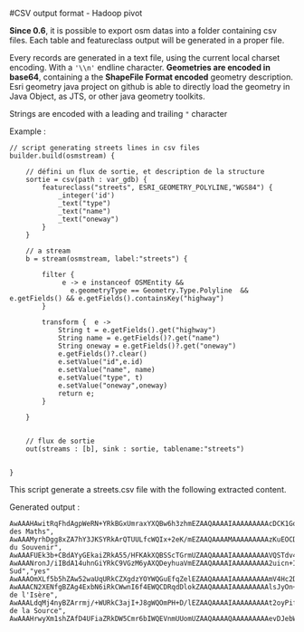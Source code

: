 #CSV output format - Hadoop pivot

**Since 0.6**, it is possible to export osm datas into a folder containing csv files.
Each table and featureclass output will be generated in a proper file.

Every records are generated in a text file, using the current local charset encoding. With a `'\\n'` endline character.
**Geometries are encoded in base64**, containing a the **ShapeFile Format encoded** geometry description. Esri geometry java project on github is able to directly load the geometry in Java Object, as JTS, or other java geometry toolkits.

Strings are encoded with a leading and trailing `"` character


Example :


	// script generating streets lines in csv files
	builder.build(osmstream) {
	
		// défini un flux de sortie, et description de la structure
		sortie = csv(path : var_gdb) {
			featureclass("streets", ESRI_GEOMETRY_POLYLINE,"WGS84") {
				_integer('id')
				_text("type")
				_text("name")
				_text("oneway")
			}
		}
	
		// a stream
		b = stream(osmstream, label:"streets") {
	
			filter {
				 e -> e instanceof OSMEntity &&
				   e.geometryType == Geometry.Type.Polyline  && e.getFields() && e.getFields().containsKey("highway")
			}
			
			transform {  e ->
				String t = e.getFields().get("highway")
				String name = e.getFields()?.get("name")
				String oneway = e.getFields()?.get("oneway")
				e.getFields()?.clear()
				e.setValue("id",e.id)
				e.setValue("name", name)
				e.setValue("type", t)
				e.setValue("oneway",oneway)
				return e;
			}
	
		}
	
		
		// flux de sortie
		out(streams : [b], sink : sortie, tablename:"streets")
	
		
	}

This script generate a streets.csv file with the following extracted content.


Generated output :


	AwAAAHAwitRqFhdAgpWeRN+YRkBGxUmraxYXQBw6h3zhmEZAAQAAAAIAAAAAAAAAcDCK1GoWF0AcOod84ZhGQEbFSatrFhdAgpWeRN+YRkA=,64802844,"unclassified","Rue des Maths",
	AwAAAMyrhDgg8xZA7hY3JKSYRkArQTUULfcWQIx+2eK/mEZAAQAAAAMAAAAAAAAAzKuEOCDzFkCMftniv5hGQDsdyHpq9RZAlF7lGrCYRkArQTUULfcWQO4WNySkmEZA,8015988,"unclassified","Rue du Souvenir",
	AwAAAFUEk3b+CBdAYyGEkaiZRkA55/HFKAkXQBSScTGrmUZAAQAAAAIAAAAAAAAAVQSTdv4IF0AUknExq5lGQDnn8cUoCRdAYyGEkaiZRkA=,8016119,"primary",,"yes"
	AwAAANronJ/iIBdA14uhnGiYRkC9VGzM6yAXQDeyhuaVmEZAAQAAAAIAAAAAAAAA2uicn+IgF0DXi6GcaJhGQL1UbMzrIBdAN7KG5pWYRkA=,25612323,"trunk","Rocade Sud","yes"
	AwAAAOmXLf5b5hZAw52waUqURkCZXgdzYOYWQGuEfqZelEZAAQAAAAIAAAAAAAAAmV4Hc2DmFkDDnbBpSpRGQOmXLf5b5hZAa4R+pl6URkA=,8016395,"service",,"no"
	AwAAACN2XENfgBZAg4ExbN6iRkCWwnI6f4EWQCDRqdDlokZAAQAAAAIAAAAAAAAAlsJyOn+BFkAg0anQ5aJGQCN2XENfgBZAg4ExbN6iRkA=,5757931,"primary","Route de l'Isère",
	AwAAALdqMj4nyBZArrmj/+WURkC3ajI+J8gWQOmPH+D/lEZAAQAAAAIAAAAAAAAAt2oyPifIFkDpjx/g/5RGQLdqMj4nyBZArrmj/+WURkA=,31755896,"unclassified","Rue de la Source",
	AwAAAHrwyXm1shZAfD4UFiaZRkDW5Cmr6bIWQEVnmUUomUZAAQAAAAQAAAAAAAAAevDJebWyFkCldQqoJplGQMoQEUjTshZAfD4UFiaZRkCuuaP/5bIWQEa1iCgmmUZA1uQpq+myFkBFZ5lFKJlGQA==,25549465,"service",,"yes"

 